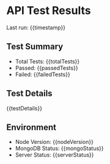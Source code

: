 # API Test Results

Last run: {{timestamp}}

## Test Summary

- Total Tests: {{totalTests}}
- Passed: {{passedTests}}
- Failed: {{failedTests}}

## Test Details

{{testDetails}}

## Environment

- Node Version: {{nodeVersion}}
- MongoDB Status: {{mongoStatus}}
- Server Status: {{serverStatus}}
